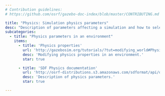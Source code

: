 ```yaml
---
# Contribution guidelines:
# https://github.com/osrf/gazebo-doc-index/blob/master/CONTRIBUTING.md 

title: "Physics: Simulation physics parameters"
desc: "Description of parameters affecting a simulation and how to select good values for every case."
subcategories: 
  - title: "Physics parameters in an environment"
    items: 
      - title: 'Physics properties'
        url: 'http://gazebosim.org/tutorials/?tut=modifying_world#PhysicsProperties'
        desc: 'Modifying physics properties in an environment.'
        star: true

      - title: 'SDF Physics documentation'
        url: 'http://osrf-distributions.s3.amazonaws.com/sdformat/api/dev.html#physics12'
        desc: 'Description of physics parameters.'
        star: true 

---
```


